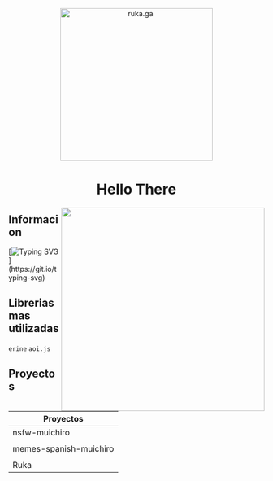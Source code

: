 <p align="center">
  <a href="https://discord.gg/TBwPxtUG5p">
    <img width="300" src="https://media.discordapp.net/attachments/1059853976595607612/1082092763367084103/ruka_kawaii.png?width=1024&height=276" alt="ruka.ga">
  </a>
</p>

<h1 align="center" color="#8700ff">Hello There 
</h1>
<img align="right" src="https://www.google.com/url?sa=i&url=https%3A%2F%2Fronindecals.com%2Fshop%2Fp%2Fxhn3zypbz7b287y-p44pa-jramr-wc4jm-pdnkf-rwpyl-a2esj-trz6f-l558b-gztr3-25n4n-btnhs-ctt36-c8pbw&psig=AOvVaw3kgnNe2zxRzUa4rJBPF7_5&ust=1678147977516000&source=images&cd=vfe&ved=0CA8QjRxqFwoTCJCX3cKCxv0CFQAAAAAdAAAAABAZ" width=400 height=400>

## Informacion
[![Typing SVG](https://readme-typing-svg.herokuapp.com?font=Fira+Code&pause=1000&color=F70000&width=500&height=199&lines=%E2%80%BA+Hola+soy+muichiro+tokito;%E2%80%BA+Un+desarrollador+de+bots+virtuales;%E2%80%BA+Soy+talentoso+en+la+programacion+con+los+;lenguaje+erine+y+aoi.js;%E2%80%BA+Hasta+no+mas+pude+llegar+amigo!)](https://git.io/typing-svg)

## Librerias mas utilizadas
`erine` `aoi.js` 

## Proyectos

| Proyectos       | 
| ----------- |
| nsfw-muichiro      | (Fracaso)
|             |
| memes-spanish-muichiro     | (Fracaso)
|             |
| Ruka      | (Fracaso)

